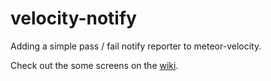 # velocity-notify
Adding a simple pass / fail notify reporter to meteor-velocity.

Check out the some screens on the [wiki](https://github.com/pstuart2/velocity-notify/wiki).

